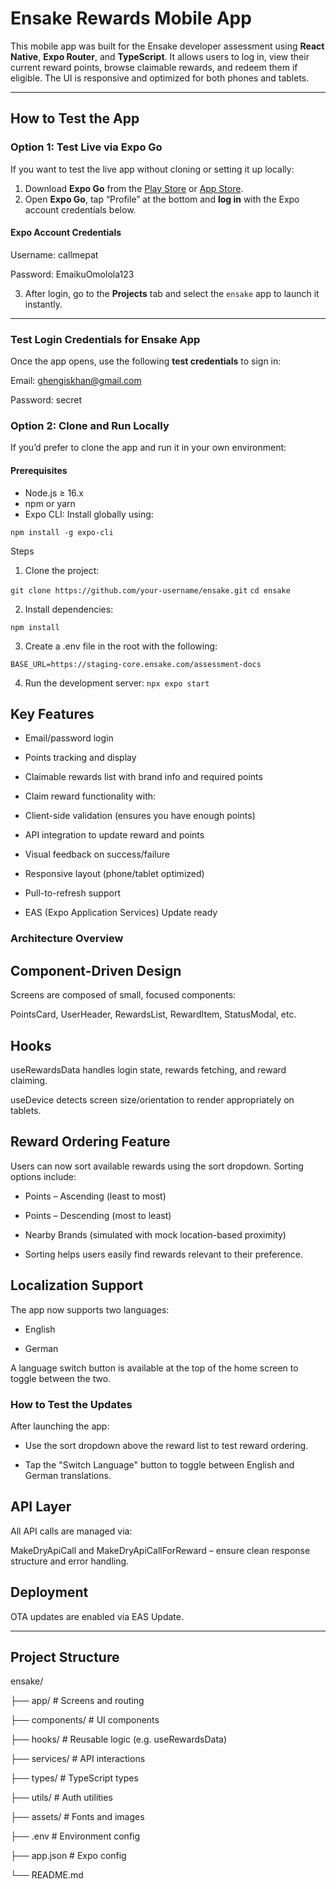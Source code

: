 # Ensake Rewards Mobile App

This mobile app was built for the Ensake developer assessment using **React Native**, **Expo Router**, and **TypeScript**. It allows users to log in, view their current reward points, browse claimable rewards, and redeem them if eligible. The UI is responsive and optimized for both phones and tablets.

---

## How to Test the App

### Option 1: Test Live via Expo Go

If you want to test the live app without cloning or setting it up locally:

1. Download **Expo Go** from the [Play Store](https://play.google.com/store/apps/details?id=host.exp.exponent) or [App Store](https://apps.apple.com/app/expo-go/id982107779).
2. Open **Expo Go**, tap “Profile” at the bottom and **log in** with the Expo account credentials below.

#### Expo Account Credentials
Username: callmepat

Password: EmaikuOmolola123


3. After login, go to the **Projects** tab and select the `ensake` app to launch it instantly.

---

### Test Login Credentials for Ensake App

Once the app opens, use the following **test credentials** to sign in:

Email: ghengiskhan@gmail.com

Password: secret

### Option 2: Clone and Run Locally

If you’d prefer to clone the app and run it in your own environment:

#### Prerequisites

- Node.js ≥ 16.x
- npm or yarn
- Expo CLI: Install globally using:

```npm install -g expo-cli```

Steps

1. Clone the project:

```git clone https://github.com/your-username/ensake.git```
```cd ensake```

2. Install dependencies:

```npm install```

3. Create a .env file in the root with the following:

```BASE_URL=https://staging-core.ensake.com/assessment-docs```

4. Run the development server:
```npx expo start```


## Key Features
- Email/password login

- Points tracking and display

- Claimable rewards list with brand info and required points

- Claim reward functionality with:

- Client-side validation (ensures you have enough points)

- API integration to update reward and points

- Visual feedback on success/failure

- Responsive layout (phone/tablet optimized)

- Pull-to-refresh support

- EAS (Expo Application Services) Update ready

### Architecture Overview
## Component-Driven Design
Screens are composed of small, focused components:

PointsCard, UserHeader, RewardsList, RewardItem, StatusModal, etc.

## Hooks
useRewardsData handles login state, rewards fetching, and reward claiming.

useDevice detects screen size/orientation to render appropriately on tablets.

## Reward Ordering Feature
Users can now sort available rewards using the sort dropdown. Sorting options include:

- Points – Ascending (least to most)

- Points – Descending (most to least)

- Nearby Brands (simulated with mock location-based proximity)

- Sorting helps users easily find rewards relevant to their preference.

## Localization Support
The app now supports two languages:

- English

- German

A language switch button is available at the top of the home screen to toggle between the two.

### How to Test the Updates
After launching the app:

- Use the sort dropdown above the reward list to test reward ordering.

- Tap the "Switch Language" button to toggle between English and German translations.



## API Layer
All API calls are managed via:

MakeDryApiCall and MakeDryApiCallForReward – ensure clean response structure and error handling.

## Deployment
OTA updates are enabled via EAS Update.

---

## Project Structure

ensake/

├── app/                     # Screens and routing

├── components/              # UI components

├── hooks/                   # Reusable logic (e.g. useRewardsData)

├── services/                # API interactions

├── types/                   # TypeScript types

├── utils/                   # Auth utilities

├── assets/                  # Fonts and images

├── .env                     # Environment config

├── app.json                 # Expo config

└── README.md


